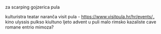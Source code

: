 za scarping
gojzerica pula

kulturistra
teatar naranča
visit pula - https://www.visitpula.hr/hr/events/„
kino
ulyssis
pulkso kiultuno ljeto
advent u puli
malo rimsko kazaliste
cave romane
entrio
mimoza? 


<!-- probably could  -->